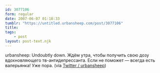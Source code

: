 ```yaml
---
id: 3077106
form: regular
date: 2007-06-07 01:18:33
tumblr: "https://untitled.urbansheep.com/post/3077106"
title:
tags:
    - post
layout: post-text.njk
---
```


<p>urbansheep: Undoubtly down. Ждём утра, чтобы получить свою дозу вдохновляющего тв-антидепрессанта. Если не поможет — всегда есть валерьянка! Уже пора. (via <a href="http://twitter.com/urbansheep/statuses/93840272">Twitter / urbansheep</a>)</p>

